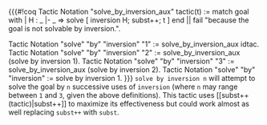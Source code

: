 {{{#!coq
  Tactic Notation "solve_by_inversion_aux" tactic(t) :=
    match goal with
    | H : _ |- _ => solve [ inversion H; subst++; t ]
    end
    || fail "because the goal is not solvable by inversion.".
  
  Tactic Notation "solve" "by" "inversion" "1" :=
    solve_by_inversion_aux idtac.
  Tactic Notation "solve" "by" "inversion" "2" :=
    solve_by_inversion_aux (solve by inversion 1).
  Tactic Notation "solve" "by" "inversion" "3" :=
    solve_by_inversion_aux (solve by inversion 2).
  Tactic Notation "solve" "by" "inversion" :=
    solve by inversion 1.
}}}
`solve by inversion n` will attempt to solve the goal by `n` successive uses of `inversion` (where `n` may range between `1` and `3`, given the above definitions).  This tactic uses [[subst++ (tactic)|subst++]] to maximize its effectiveness but could work almost as well replacing `subst++` with `subst`.
